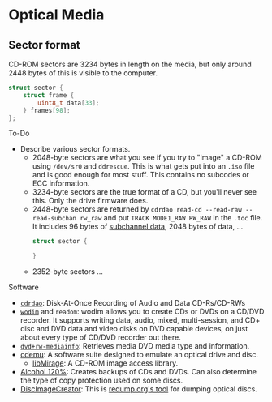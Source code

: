 # Optical Media


## Sector format

CD-ROM sectors are 3234 bytes in length on the media, but only around 2448 bytes of this is visible to the computer.

```c++
struct sector {
    struct frame {
        uint8_t data[33];
    } frames[98];
};

```

To-Do
* Describe various sector formats.
  * 2048-byte sectors are what you see if you try to "image" a CD-ROM using `/dev/sr0` and `ddrescue`.  This is what gets put into an `.iso` file and is good enough for most stuff.  This contains no subcodes or ECC information.
  * 3234-byte sectors are the true format of a CD, but you'll never see this.  Only the drive firmware does.
  * 2448-byte sectors are returned by `cdrdao read-cd --read-raw --read-subchan rw_raw` and put `TRACK MODE1_RAW RW_RAW` in the `.toc` file.  It includes 96 bytes of [subchannel data](https://en.wikipedia.org/wiki/Compact_Disc_subcode), 2048 bytes of data, ...
    ```c++
    struct sector {

    }
    ```
  * 2352-byte sectors ...

Software
* [`cdrdao`](http://cdrdao.sourceforge.net/): Disk-At-Once Recording of Audio and Data CD-Rs/CD-RWs
* [`wodim`](https://packages.debian.org/sid/wodim) and `readom`: wodim allows you to create CDs or DVDs on a CD/DVD recorder. It supports writing data, audio, mixed, multi-session, and CD+ disc and DVD data and video disks on DVD capable devices, on just about every type of CD/DVD recorder out there.
* [`dvd+rw-mediainfo`](http://fy.chalmers.se/~appro/linux/DVD+RW/): Retrieves media DVD media type and information.
* [cdemu](https://cdemu.sourceforge.io/): A software suite designed to emulate an optical drive and disc.
  * [libMirage](https://cdemu.sourceforge.io/about/libmirage/): A CD-ROM image access library.
* [Alcohol 120%](https://www.alcohol-soft.com/): Creates backups of CDs and DVDs.  Can also determine the type of copy protection used on some discs.
* [DiscImageCreator](https://github.com/saramibreak/DiscImageCreator): This is [redump.org's tool](http://forum.redump.org/topic/10483/discimagecreator/) for dumping optical discs.